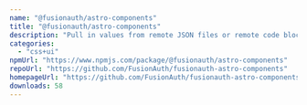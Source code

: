 ```yaml
---
name: "@fusionauth/astro-components"
title: "@fusionauth/astro-components"
description: "Pull in values from remote JSON files or remote code blocks at build time."
categories:
  - "css+ui"
npmUrl: "https://www.npmjs.com/package/@fusionauth/astro-components"
repoUrl: "https://github.com/FusionAuth/fusionauth-astro-components"
homepageUrl: "https://github.com/FusionAuth/fusionauth-astro-components#readme"
downloads: 58
---
```

